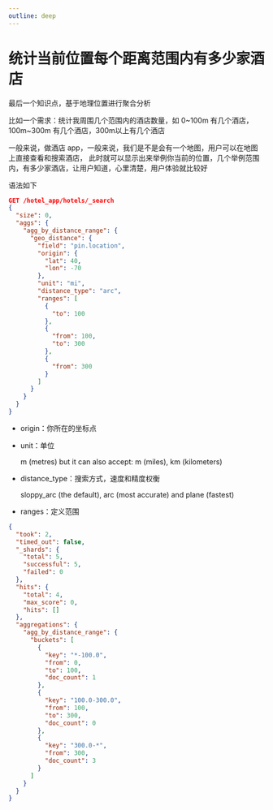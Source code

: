 ```yaml
---
outline: deep
---
```


# 统计当前位置每个距离范围内有多少家酒店

最后一个知识点，基于地理位置进行聚合分析

比如一个需求：统计我周围几个范围内的酒店数量，如 0~100m 有几个酒店，100m~300m 有几个酒店，300m以上有几个酒店

一般来说，做酒店 app，一般来说，我们是不是会有一个地图，用户可以在地图上直接查看和搜索酒店，
此时就可以显示出来举例你当前的位置，几个举例范围内，有多少家酒店，让用户知道，心里清楚，用户体验就比较好

语法如下

```json
GET /hotel_app/hotels/_search
{
  "size": 0,
  "aggs": {
    "agg_by_distance_range": {
      "geo_distance": {
        "field": "pin.location",
        "origin": {
          "lat": 40,
          "lon": -70
        },
        "unit": "mi",
        "distance_type": "arc",
        "ranges": [
          {
            "to": 100
          },
          {
            "from": 100,
            "to": 300
          },
          {
            "from": 300
          }
        ]
      }
    }
  }
}
```

- origin：你所在的坐标点
- unit：单位

  m (metres) but it can also accept: m (miles), km (kilometers)
- distance_type：搜索方式，速度和精度权衡

  sloppy_arc (the default), arc (most accurate) and plane (fastest)
- ranges：定义范围

```json
{
  "took": 2,
  "timed_out": false,
  "_shards": {
    "total": 5,
    "successful": 5,
    "failed": 0
  },
  "hits": {
    "total": 4,
    "max_score": 0,
    "hits": []
  },
  "aggregations": {
    "agg_by_distance_range": {
      "buckets": [
        {
          "key": "*-100.0",
          "from": 0,
          "to": 100,
          "doc_count": 1
        },
        {
          "key": "100.0-300.0",
          "from": 100,
          "to": 300,
          "doc_count": 0
        },
        {
          "key": "300.0-*",
          "from": 300,
          "doc_count": 3
        }
      ]
    }
  }
}
```

